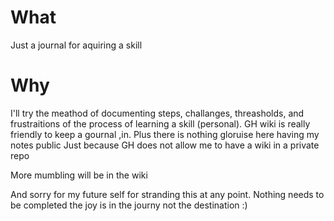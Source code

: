 # What
Just a journal for aquiring a skill

# Why
I'll try the meathod of documenting steps, challanges, threasholds, and frustraitions of the process of learning a skill (personal). GH wiki is really friendly to keep a gournal ,in. Plus there is nothing gloruise here having my notes public Just because GH does not allow me to have a wiki in a private repo 

More mumbling will be in the wiki


And sorry for my future self for stranding this at any point. Nothing needs to be completed the joy is in the journy not the destination :)
